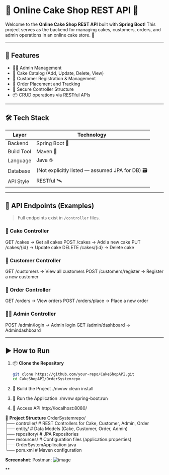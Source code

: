 # 🎂 Online Cake Shop REST API 🍰

Welcome to the **Online Cake Shop REST API** built with **Spring Boot**! This project serves as the backend for managing cakes, customers, orders, and admin operations in an online cake store. 🎉

---

## 🚀 Features

- 👩‍🍳 Admin Management
- 🧁 Cake Catalog (Add, Update, Delete, View)
- 👤 Customer Registration & Management
- 🛒 Order Placement and Tracking
- 🔐 Secure Controller Structure
- 📦 CRUD operations via RESTful APIs

---

## 🛠️ Tech Stack

| Layer         | Technology            |
|---------------|------------------------|
| Backend       | Spring Boot 🌱         |
| Build Tool    | Maven 🧰               |
| Language      | Java ☕                |
| Database      | (Not explicitly listed — assumed JPA for DB) 🗃️ |
| API Style     | RESTful 🛰️             |

---

## 🧪 API Endpoints (Examples)

> Full endpoints exist in `/controller` files.

### 🧁 Cake Controller
GET /cakes → Get all cakes
POST /cakes → Add a new cake
PUT /cakes/{id} → Update cake
DELETE /cakes/{id} → Delete cake


### 👤 Customer Controller
GET /customers → View all customers
POST /customers/register → Register a new customer


### 🛒 Order Controller
GET /orders → View orders
POST /orders/place → Place a new order


### 👩‍💼 Admin Controller
POST /admin/login → Admin login
GET /admin/dashboard → Admindashboard



---

## ▶️ How to Run

1. 📦 **Clone the Repository**
   ```bash
   git clone https://github.com/your-repo/CakeShopAPI.git
   cd CakeShopAPI/OrderSystemrepo

2. 🧰 Build the Project
  ./mvnw clean install

3. 🚀 Run the Application
  ./mvnw spring-boot:run
  
4. 🔗 Access API
  http://localhost:8080/


📁 **Project Structure**
OrderSystemrepo/<br>
├── controller/         # REST Controllers for Cake, Customer, Admin, Order<br>
├── entity/             # Data Models (Cake, Customer, Order, Admin)<br>
├── repository/         # JPA Repositories<br>
├── resources/          # Configuration files (application.properties)<br>
├── OrderSystemApplication.java<br>
└── pom.xml             # Maven configuration<br>

**Screenshot**:
Postman:
![image](https://github.com/user-attachments/assets/4c7ae52d-0f47-4f7d-8041-f554a4446b9d)

**
